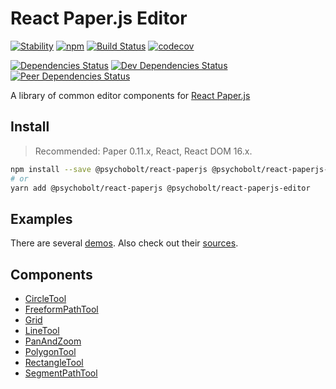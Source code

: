 # React Paper.js Editor

[![Stability](https://img.shields.io/badge/Stability-Experimental-Orange.svg)](https://nodejs.org/api/documentation.html#documentation_stability_index)
[![npm](https://img.shields.io/npm/v/@psychobolt/react-paperjs-editor.svg)](https://www.npmjs.com/package/@psychobolt/react-paperjs-editor)
[![Build Status](https://travis-ci.org/psychobolt/react-paperjs.svg?branch=master)](https://travis-ci.org/psychobolt/react-paperjs)
[![codecov](https://codecov.io/gh/psychobolt/react-paperjs/branch/master/graph/badge.svg)](https://codecov.io/gh/psychobolt/react-paperjs)

[![Dependencies Status](https://david-dm.org/psychobolt/react-paperjs-editor.svg)](https://david-dm.org/psychobolt/react-paperjs-editor)
[![Dev Dependencies Status](https://david-dm.org/psychobolt/react-paperjs-editor/dev-status.svg)](https://david-dm.org/psychobolt/react-paperjs-editor?type=dev)
[![Peer Dependencies Status](https://david-dm.org/psychobolt/react-paperjs-editor/peer-status.svg)](https://david-dm.org/psychobolt/react-paperjs-editor?type=peer)

A library of common editor components for [React Paper.js](https://github.com/psychobolt/react-paperjs)

## Install

> Recommended: Paper 0.11.x, React, React DOM 16.x.

```sh
npm install --save @psychobolt/react-paperjs @psychobolt/react-paperjs-editor
# or
yarn add @psychobolt/react-paperjs @psychobolt/react-paperjs-editor
```

## Examples

There are several [demos](https://psychobolt.github.io/react-paperjs-editor). Also check out their [sources](stories).

## Components

- [CircleTool](src/components/CircleTool/CircleTool.md)
- [FreeformPathTool](src/components/FreeformPathTool/FreeformPathTool.md)
- [Grid](src/components/Grid/Grid.md)
- [LineTool](src/components/LineTool/LineTool.md)
- [PanAndZoom](src/components/PanAndZoom/PanAndZoom.md)
- [PolygonTool](src/components/PolygonTool/PolygonTool.md)
- [RectangleTool](src/components/RectangleTool/RectangleTool.md)
- [SegmentPathTool](src/components/SegmentPathTool/SegmentPathTool.md)
